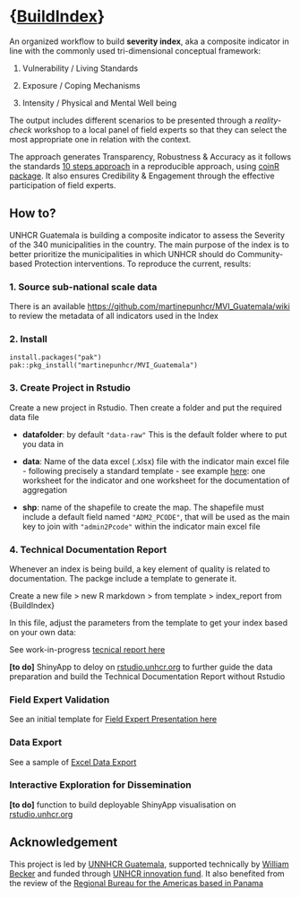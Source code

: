 # {[BuildIndex](https://martinepunhcr.github.io/MVI_Guatemala/)}
An organized workflow to build __severity index__, aka a composite indicator in line with the commonly used tri-dimensional conceptual framework: 

  1. Vulnerability / Living Standards 
  
  2. Exposure / Coping Mechanisms 
  
  3. Intensity / Physical and Mental Well being 
  
The output includes different scenarios to be presented through a _reality-check_ workshop to a local panel of field experts so that they can select the most appropriate one in relation with the context. 

The approach generates Transparency, Robustness & Accuracy as it follows the standards [10 steps approach](https://knowledge4policy.ec.europa.eu/sites/default/files/10-step-pocket-guide-to-composite-indicators-and-scoreboards.pdf) in a reproducible approach, using [coinR package](https://bluefoxr.github.io/COINr/). It also ensures Credibility & Engagement through the effective participation of field experts.

## How to?
UNHCR Guatemala is building a composite indicator to assess the Severity of the 340 municipalities in the country. The main purpose of the index is to better prioritize the municipalities in which UNHCR should do Community-based Protection interventions. To reproduce the current, results:

### 1. Source sub-national scale data
There is an available https://github.com/martinepunhcr/MVI_Guatemala/wiki to review the metadata of all indicators used in the Index

### 2. Install  
```{r}
install.packages("pak")
pak::pkg_install("martinepunhcr/MVI_Guatemala")  
```  

### 3. Create Project in Rstudio
Create a new project in Rstudio. Then create a folder and put the required data file

 * __datafolder__: by default `"data-raw"` This is the default folder where to put you data in  
 
 * __data__:  Name of the data excel (.xlsx) file  with the indicator main excel file - following precisely a standard template - see example [here](https://github.com/martinepunhcr/MVI_Guatemala/raw/main/data-raw/data_module-input.xlsx): one worksheet for the indicator and one worksheet for the documentation of aggregation  
 
 * __shp__: name of the shapefile to create the map. The shapefile must include a default field named `"ADM2_PCODE"`, that will be used as the main key to join with  `"admin2Pcode"` within the indicator main excel file

### 4. Technical Documentation Report
Whenever an index is being build, a key element of quality is related to documentation. The packge include a template to generate it.

Create a new file > new R markdown > from template > index_report from {BuildIndex}

In this file, adjust the parameters from the template to get your index based on your own data:

See work-in-progress [tecnical report here](articles/skeleton.html)

__[to do]__ ShinyApp to deloy on  [rstudio.unhcr.org](https:://rstudio.unhcr.org) to further guide the data preparation and build the Technical Documentation Report without Rstudio

### Field Expert Validation 

See an initial template for  [Field Expert Presentation here](articles/skeleton2.html)

### Data Export

See a sample of [Excel Data Export](https://github.com/martinepunhcr/MVI_Guatemala/raw/main/inst/index_export_geo.xlsx)

### Interactive Exploration for Dissemination

__[to do]__ function to build deployable ShinyApp visualisation on [rstudio.unhcr.org](https:://rstudio.unhcr.org)


## Acknowledgement

This project is led by [UNNHCR Guatemala](https://www.unhcr.org/guatemala.html), supported technically by [William Becker](https://www.willbecker.me/) and funded through [UNHCR innovation fund](https://www.unhcr.org/innovation/innovation-fund/). It also benefited from the review of the [Regional Bureau for the Americas based in Panama](https://www.unhcr.org/americas.html)

